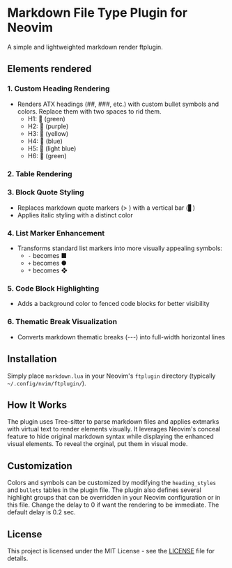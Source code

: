 # Markdown File Type Plugin for Neovim

A simple and lightweighted markdown render ftplugin.
## Elements rendered 

### 1. Custom Heading Rendering
- Renders ATX headings (##, ###, etc.) with custom bullet symbols and colors. Replace them with two spaces to rid them.
  - H1:  (green)
  - H2: 󰮊 (purple)
  - H3:  (yellow)
  - H4:  (blue)
  - H5: 󰠖 (light blue)
  - H6: 󰋑 (green)

### 2. Table Rendering

### 3. Block Quote Styling
- Replaces markdown quote markers (> ) with a vertical bar (▋)
- Applies italic styling with a distinct color

### 4. List Marker Enhancement
- Transforms standard list markers into more visually appealing symbols:
  - `-` becomes ■
  - `+` becomes ●
  - `*` becomes ❖

### 5. Code Block Highlighting
- Adds a background color to fenced code blocks for better visibility

### 6. Thematic Break Visualization
- Converts markdown thematic breaks (---) into full-width horizontal lines

## Installation

Simply place `markdown.lua` in your Neovim's `ftplugin` directory (typically `~/.config/nvim/ftplugin/`). 

## How It Works

The plugin uses Tree-sitter to parse markdown files and applies extmarks with virtual text to render elements visually. It leverages Neovim's conceal feature to hide original markdown syntax while displaying the enhanced visual elements. To reveal the orginal, put them in visual mode. 

## Customization

Colors and symbols can be customized by modifying the `heading_styles` and `bullets` tables in the plugin file. The plugin also defines several highlight groups that can be overridden in your Neovim configuration or in this file. Change the delay to 0 if want the rendering to be immediate. The default delay is 0.2 sec.

## License

This project is licensed under the MIT License - see the [LICENSE](LICENSE) file for details.
